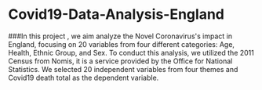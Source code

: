 # Covid19-Data-Analysis-England

###In this project , we aim analyze the Novel Coronavirus's impact in England, focusing on 20 variables from four different categories: Age, Health, Ethnic Group, and Sex. To conduct this analysis, we utilized the 2011 Census from Nomis, it is a service provided by the Office for National Statistics. We selected 20 independent variables from four themes and Covid19 death total as the dependent variable.

